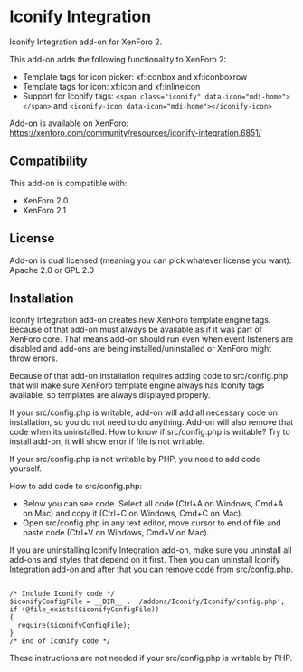 # Iconify Integration

Iconify Integration add-on for XenForo 2.

This add-on adds the following functionality to XenForo 2:
* Template tags for icon picker: xf:iconbox and xf:iconboxrow
* Template tags for icon: xf:icon and xf:inlineicon
* Support for Iconify tags: ```<span class="iconify" data-icon="mdi-home"></span>``` and ```<iconify-icon data-icon="mdi-home"></iconify-icon>```

Add-on is available on XenForo: https://xenforo.com/community/resources/iconify-integration.6851/

## Compatibility

This add-on is compatible with:
* XenForo 2.0
* XenForo 2.1


## License

Add-on is dual licensed (meaning you can pick whatever license you want): Apache 2.0 or GPL 2.0

## Installation

Iconify Integration add-on creates new XenForo template engine tags. Because of that add-on must always be available as if it was part of XenForo core. That means add-on should run even when event listeners are disabled and add-ons are being installed/uninstalled or XenForo might throw errors.

Because of that add-on installation requires adding code to src/config.php that will make sure XenForo template engine always has Iconify tags available, so templates are always displayed properly.

If your src/config.php is writable, add-on will add all necessary code on installation, so you do not need to do anything. Add-on will also remove that code when its uninstalled. How to know if src/config.php is writable? Try to install add-on, it will show error if file is not writable.

If your src/config.php is not writable by PHP, you need to add code yourself.

How to add code to src/config.php:

* Below you can see code. Select all code (Ctrl+A on Windows, Cmd+A on Mac) and copy it (Ctrl+C on Windows, Cmd+C on Mac).
* Open src/config.php in any text editor, move cursor to end of file and paste code (Ctrl+V on Windows, Cmd+V on Mac).

If you are uninstalling Iconify Integration add-on, make sure you uninstall all add-ons and styles that depend on it first. Then you can uninstall Iconify Integration add-on and after that you can remove code from src/config.php.


```

/* Include Iconify code */
$iconifyConfigFile = __DIR__ . '/addons/Iconify/Iconify/config.php';
if (@file_exists($iconifyConfigFile))
{
  require($iconifyConfigFile);
}
/* End of Iconify code */

```

These instructions are not needed if your src/config.php is writable by PHP.
